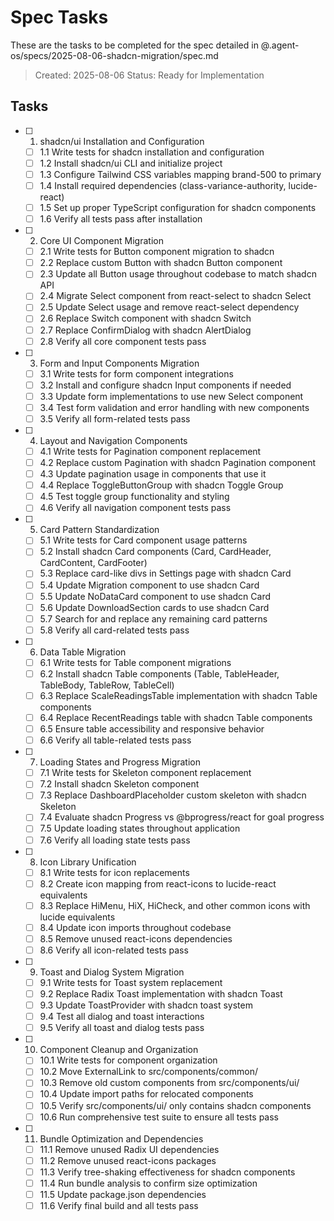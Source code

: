# Spec Tasks

These are the tasks to be completed for the spec detailed in @.agent-os/specs/2025-08-06-shadcn-migration/spec.md

> Created: 2025-08-06
> Status: Ready for Implementation

## Tasks

- [ ] 1. shadcn/ui Installation and Configuration
  - [ ] 1.1 Write tests for shadcn installation and configuration
  - [ ] 1.2 Install shadcn/ui CLI and initialize project
  - [ ] 1.3 Configure Tailwind CSS variables mapping brand-500 to primary
  - [ ] 1.4 Install required dependencies (class-variance-authority, lucide-react)
  - [ ] 1.5 Set up proper TypeScript configuration for shadcn components
  - [ ] 1.6 Verify all tests pass after installation

- [ ] 2. Core UI Component Migration
  - [ ] 2.1 Write tests for Button component migration to shadcn
  - [ ] 2.2 Replace custom Button with shadcn Button component
  - [ ] 2.3 Update all Button usage throughout codebase to match shadcn API
  - [ ] 2.4 Migrate Select component from react-select to shadcn Select
  - [ ] 2.5 Update Select usage and remove react-select dependency
  - [ ] 2.6 Replace Switch component with shadcn Switch
  - [ ] 2.7 Replace ConfirmDialog with shadcn AlertDialog
  - [ ] 2.8 Verify all core component tests pass

- [ ] 3. Form and Input Components Migration
  - [ ] 3.1 Write tests for form component integrations
  - [ ] 3.2 Install and configure shadcn Input components if needed
  - [ ] 3.3 Update form implementations to use new Select component
  - [ ] 3.4 Test form validation and error handling with new components
  - [ ] 3.5 Verify all form-related tests pass

- [ ] 4. Layout and Navigation Components
  - [ ] 4.1 Write tests for Pagination component replacement
  - [ ] 4.2 Replace custom Pagination with shadcn Pagination component
  - [ ] 4.3 Update pagination usage in components that use it
  - [ ] 4.4 Replace ToggleButtonGroup with shadcn Toggle Group
  - [ ] 4.5 Test toggle group functionality and styling
  - [ ] 4.6 Verify all navigation component tests pass

- [ ] 5. Card Pattern Standardization
  - [ ] 5.1 Write tests for Card component usage patterns
  - [ ] 5.2 Install shadcn Card components (Card, CardHeader, CardContent, CardFooter)
  - [ ] 5.3 Replace card-like divs in Settings page with shadcn Card
  - [ ] 5.4 Update Migration component to use shadcn Card
  - [ ] 5.5 Update NoDataCard component to use shadcn Card
  - [ ] 5.6 Update DownloadSection cards to use shadcn Card
  - [ ] 5.7 Search for and replace any remaining card patterns
  - [ ] 5.8 Verify all card-related tests pass

- [ ] 6. Data Table Migration
  - [ ] 6.1 Write tests for Table component migrations
  - [ ] 6.2 Install shadcn Table components (Table, TableHeader, TableBody, TableRow, TableCell)
  - [ ] 6.3 Replace ScaleReadingsTable implementation with shadcn Table components
  - [ ] 6.4 Replace RecentReadings table with shadcn Table components
  - [ ] 6.5 Ensure table accessibility and responsive behavior
  - [ ] 6.6 Verify all table-related tests pass

- [ ] 7. Loading States and Progress Migration
  - [ ] 7.1 Write tests for Skeleton component replacement
  - [ ] 7.2 Install shadcn Skeleton component
  - [ ] 7.3 Replace DashboardPlaceholder custom skeleton with shadcn Skeleton
  - [ ] 7.4 Evaluate shadcn Progress vs @bprogress/react for goal progress
  - [ ] 7.5 Update loading states throughout application
  - [ ] 7.6 Verify all loading state tests pass

- [ ] 8. Icon Library Unification
  - [ ] 8.1 Write tests for icon replacements
  - [ ] 8.2 Create icon mapping from react-icons to lucide-react equivalents
  - [ ] 8.3 Replace HiMenu, HiX, HiCheck, and other common icons with lucide equivalents
  - [ ] 8.4 Update icon imports throughout codebase
  - [ ] 8.5 Remove unused react-icons dependencies
  - [ ] 8.6 Verify all icon-related tests pass

- [ ] 9. Toast and Dialog System Migration
  - [ ] 9.1 Write tests for Toast system replacement
  - [ ] 9.2 Replace Radix Toast implementation with shadcn Toast
  - [ ] 9.3 Update ToastProvider with shadcn toast system
  - [ ] 9.4 Test all dialog and toast interactions
  - [ ] 9.5 Verify all toast and dialog tests pass

- [ ] 10. Component Cleanup and Organization
  - [ ] 10.1 Write tests for component organization
  - [ ] 10.2 Move ExternalLink to src/components/common/
  - [ ] 10.3 Remove old custom components from src/components/ui/
  - [ ] 10.4 Update import paths for relocated components
  - [ ] 10.5 Verify src/components/ui/ only contains shadcn components
  - [ ] 10.6 Run comprehensive test suite to ensure all tests pass

- [ ] 11. Bundle Optimization and Dependencies
  - [ ] 11.1 Remove unused Radix UI dependencies
  - [ ] 11.2 Remove unused react-icons packages
  - [ ] 11.3 Verify tree-shaking effectiveness for shadcn components
  - [ ] 11.4 Run bundle analysis to confirm size optimization
  - [ ] 11.5 Update package.json dependencies
  - [ ] 11.6 Verify final build and all tests pass